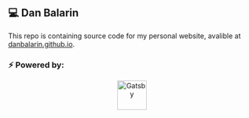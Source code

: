 ## 💻 Dan Balarin

This repo is containing source code for my personal website, avalible at [danbalarin.github.io](https://danbalarin.github.io/).

### ⚡ Powered by:

<p align="center">
  <a href="https://www.gatsbyjs.org">
    <img alt="Gatsby" src="https://www.gatsbyjs.org/monogram.svg" width="60" />
  </a>
</p>
